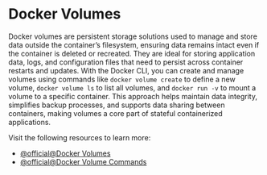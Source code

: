 # Docker Volumes

Docker volumes are persistent storage solutions used to manage and store data outside the container’s filesystem, ensuring data remains intact even if the container is deleted or recreated. They are ideal for storing application data, logs, and configuration files that need to persist across container restarts and updates. With the Docker CLI, you can create and manage volumes using commands like `docker volume create` to define a new volume, `docker volume ls` to list all volumes, and `docker run -v` to mount a volume to a specific container. This approach helps maintain data integrity, simplifies backup processes, and supports data sharing between containers, making volumes a core part of stateful containerized applications.

Visit the following resources to learn more:

- [@official@Docker Volumes](https://docs.docker.com/storage/volumes/)
- [@official@Docker Volume Commands](https://docs.docker.com/engine/reference/commandline/volume/)
